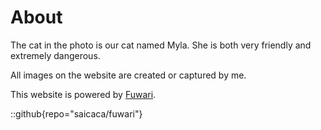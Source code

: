 # About

The cat in the photo is our cat named Myla. She is both very friendly and extremely dangerous. 

All images on the website are created or captured by me.

This website is powered by [Fuwari](https://github.com/saicaca/fuwari).

::github{repo="saicaca/fuwari"}